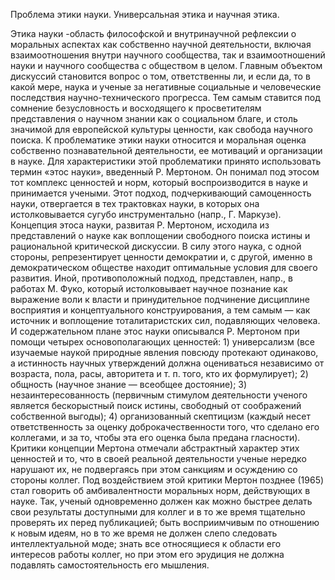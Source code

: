 Проблема этики науки. Универсальная этика и научная этика.

Этика науки -область философской и внутринаучной рефлексии о моральных
аспектах как собственно научной деятельности, включая взаимоотношения внутри
научного сообщества, так и взаимоотношений науки и научного сообщества с обществом
в целом. Главным объектом дискуссий становится вопрос о том, ответственны ли, и если
да, то в какой мере, наука и ученые за негативные
социальные и человеческие последствия научно-технического прогресса. Тем
самым ставится под сомнение безусловность и восходящего к просветителям
представления о научном знании как о социальном благе, и столь значимой для
европейской культуры ценности, как свобода научного поиска.
К проблематике этики науки относится и моральная оценка собственно
познавательной деятельности, ее мотиваций и организации в науке. Для
характеристики этой проблематики принято использовать термин «этос науки»,
введенный Р. Мертоном. Он понимал под этосом тот комплекс ценностей и норм,
который воспроизводится в науке и принимается учеными. Этот подход,
подчеркивающий самоценность науки, отвергается в тех трактовках науки, в которых
она истолковывается сугубо инструментально (напр., Г. Маркузе). Концепция этоса
науки, развитая Р. Мертоном, исходила из представлений о науке как воплощении
свободного поиска истины и рациональной критической дискуссии. В силу этого наука, с
одной стороны, репрезентирует ценности демократии и, с другой, именно в
демократическом обществе находит оптимальные условия для своего развития. Иной,
противоположный подход, представлен, напр., в работах М. Фуко, который
истолковывает научное познание как выражение воли к власти и
принудительное
 подчинение
 дисциплине
 восприятия
 и
 концептуального
конструирования, а тем самым — как источник и воплощение тоталитаристских
сил, подавляющих человека. И содержательном плане этос науки описывался Р.
Мертоном при помощи четырех основополагающих ценностей: 1) универсализм (все
изучаемые наукой природные явления повсюду протекают одинаково, а истинность
научных утверждений должна оцениваться независимо от возраста, пола, расы,
авторитета и т. п. того, кто их формулирует); 2) общность (научное знание — всеобщее
достояние); 3) незаинтересованность (первичным стимулом деятельности ученого
является бескорыстный поиск истины, свободный от соображений собственной выгоды);
4) организованный скептицизм (каждый несет ответственность за оценку
доброкачественности того, что сделано его коллегами, и за то, чтобы эта его оценка была
предана гласности).
Критики концепции Мертона отмечали абстрактный характер этих ценностей и то, что
в своей реальной деятельности ученые нередко нарушают их, не подвергаясь при этом
санкциям и осуждению со стороны коллег. Под воздействием этой критики Мертон
позднее (1965) стал говорить об амбивалентности моральных норм, действующих в
науке. Так, ученый одновременно должен как можно быстрее делать свои рeзультаты
доступными для коллег и в то же время тщательно проверять их перед публикацией;
быть восприимчивым по отношению к новым идеям, но в то же время не должен слепо
следовать интеллектуальной моде; знать все относящиеся к
области его интересов работы коллег, но при этом его эрудиция не должна
подавлять самостоятельность его мышления.
